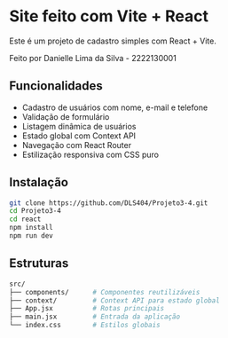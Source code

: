 # Site feito com Vite + React

Este é um projeto de cadastro simples com React + Vite.

Feito por Danielle Lima da Silva - 2222130001

## Funcionalidades

- Cadastro de usuários com nome, e-mail e telefone
- Validação de formulário
- Listagem dinâmica de usuários
- Estado global com Context API
- Navegação com React Router
- Estilização responsiva com CSS puro

## Instalação

```bash
git clone https://github.com/DLS404/Projeto3-4.git
cd Projeto3-4
cd react
npm install
npm run dev
```

## Estruturas

```bash
src/
├── components/      # Componentes reutilizáveis
├── context/         # Context API para estado global
├── App.jsx          # Rotas principais
├── main.jsx         # Entrada da aplicação
└── index.css        # Estilos globais
